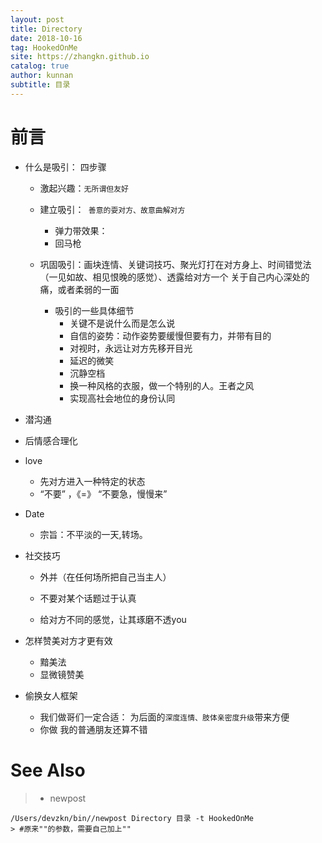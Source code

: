 ```yaml
---
layout: post
title: Directory
date: 2018-10-16
tag: HookedOnMe
site: https://zhangkn.github.io
catalog: true
author: kunnan
subtitle: 目录
---
```






# 前言



* 什么是吸引： 四步骤

  * 激起兴趣：`无所谓但友好`

  * 建立吸引：` 善意的耍对方、故意曲解对方` 

    * 弹力带效果：
    * 回马枪

  * 巩固吸引：画块连情、关键词技巧、聚光灯打在对方身上、时间错觉法（一见如故、相见恨晚的感觉）、透露给对方一个 关于自己内心深处的痛，或者柔弱的一面

    * 吸引的一些具体细节
      * 关键不是说什么而是怎么说
      * 自信的姿势：动作姿势要缓慢但要有力，并带有目的
      * 对视时，永远让对方先移开目光
      * 延迟的微笑
      * 沉静空档
      * 换一种风格的衣服，做一个特别的人。王者之风
      * 实现高社会地位的身份认同

* 潜沟通

* 后情感合理化

* love

  * 先对方进入一种特定的状态
  * “不要” ，《=》 “不要急，慢慢来”

* Date

  * 宗旨：不平淡的一天,转场。

* 社交技巧

  * 外并（在任何场所把自己当主人）

  * 不要对某个话题过于认真

  * 给对方不同的感觉，让其琢磨不透you

* 怎样赞美对方才更有效

  * 黯美法
  * 显微镜赞美

* 偷换女人框架
  - 我们做哥们一定合适： 为后面的`深度连情、肢体亲密度升级`带来方便
  - 你做 我的普通朋友还算不错



# See Also 

>* newpost 
>
```
/Users/devzkn/bin//newpost Directory 目录 -t HookedOnMe
> #原来""的参数，需要自己加上""
```

